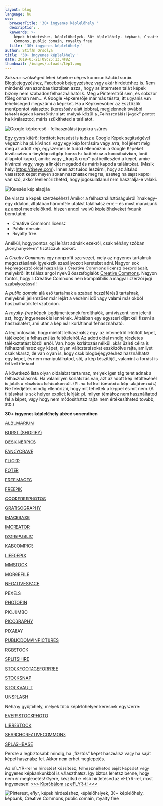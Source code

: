 ```yaml
---
layout: blog
language: hu
seo:
  browserTitle: '30+ ingyenes képlelőhely '
  description: .
  keywords: >-
    képek hirdetéshez, képlelőhelyek, 30+ képlelőhely, képbank, Creative
    Commons, public domain, royalty free
  title: '30+ ingyenes képlelőhely '
author: Stifán Orsolya
title: '30+ ingyenes képlelőhely '
date: 2019-03-21T09:25:13.488Z
thumbnail: /images/uploads/kép1.png
---
```

Sokszor szükséged lehet képekre céges kommunikációd során. Blogbejegyzéshez, Facebook bejegyzéshez vagy akár hirdetéshez is. Nem mindenki van azonban tisztában azzal, hogy az interneten talált képek bizony nem szabadon felhasználhatóak. Még a Pinterestről sem, és sokszor főleg onnan nem… A Google képkeresője már más tészta, itt ugyanis van lehetőséged megszűrni a képeket. Ha a Képkeresőben az Eszközök menüpontot választod (keresősáv alatt jobbra), megjelennek további lehetőségek a keresősáv alatt, melyek közül a „Felhasználási jogok” pontot ha kiválasztod, máris szűkítheted a találatot.

![Google képkereső - felhasználási jogokra szűrés](/images/uploads/google.png "Google képkereső - felhasználási jogokra szűrés")

Egy gyors kitérő: fordított keresést is tudsz a Google Képek segítségével végezni: ha pl. kíváncsi vagy egy kép forrására vagy arra, hol jelent még meg az adott kép, egyszerűen le tudod ellenőrizni: a Google Képeket kiválasztva a fényképezőgép ikonra ha kattintasz a keresősávban, lenti állapotot kapod, amibe vagy „drag & drop”-pal beilleszted a képet, amire kíváncsi vagy, vagy a linkjét megadod és máris kapod a találatokat. (Másik hely: https://tineye.com). Innen azt tudod leszűrni, hogy az általad választott képet milyen sokan használták még fel, esetleg ha saját képről van szó, akkor leellenőrizheted, hogy jogosulatlanul nem használja-e valaki.

![Keresés kép alapján](/images/uploads/google2.png "Keresés kép alapján - Google")

De vissza a képek szerzéséhez! Amikor a felhasználhatóságukról írnak egy-egy oldalon, általában háromféle utalást találhatsz erre – és most maradjunk az angol megfelelőknél, hiszen angol nyelvű képlelőhelyeket fogunk bemutatni:

* Creative Commons licensz
* Public domain
* Royalty free.

Anélkül, hogy pontos jogi leírást adnánk ezekről, csak néhány szóban „konyhanyelven” tisztázzuk ezeket. 

A _Creativ Commons_ egy nonprofit szervezet, mely az ingyenes tartalmak megosztásának igyekszik szabályozott kereteket adni. Nagyon sok képmegosztó oldal használja a Creative Commons licensz besorolásait, melyekről itt találsz angol nyelvű összefoglalót: [Creative Commons](https://creativecommons.org/licenses/). Nagyon fontos, hogy a Creative Commons nem kompatibilis a magyar szerzői jogi szabályozással!

A _public domain_ alá eső tartalmak a szabad hozzáférésű tartalmak, melyeknél jellemzően már lejárt a védelmi idő vagy valami más okból használhatók fel szabadon. 

A _royalty-free_ képek jogdíjmentesnek fordíthatók, ami viszont nem jelenti azt, hogy ingyenesek is lennének. Általában egy egyszeri díjat kell fizetni a használatért, ami után a kép már korlátlanul felhasználható. 

A legfontosabb, hogy mielőtt felhasználsz egy, az internetről letöltött képet, tájékozódj a felhasználás feltételeiről. Az adott oldal mindig részletes tájékoztatást közöl erről. Van, hogy korlátozás nélkül, akár üzleti célra is felhasználhatsz egy képet, olyan változtatásokat eszközölve rajta, amilyet csak akarsz, de van olyan is, hogy csak blogbejegyzéshez használhatsz egy képet, és nem manipulálhatod, sőt, a kép készítőjét, valamint a forrást is fel kell tüntesd.

A következő lista olyan oldalakat tartalmaz, melyek igen tág teret adnak a felhasználásnak. Ha valamilyen korlátozás van, azt az adott kép letöltésénél is jelzik a részletes leírásokon túl. (Pl. ha fel kell tüntetni a kép tulajdonosát.) Ne feledjétek mindig ellenőrizni, hogy mit tehettek a képpel és mit nem. (A tiltásokat is sok helyen explicit leírják: pl. milyen témához nem használhatod fel a képet, vagy hogy nem módosíthatsz rajta, nem értékesítheted tovább, stb.)

**30+ ingyenes képlelőhely ábécé sorrendben**:

[ALBUMARIUM](http://albumarium.com)

[BURST (SHOPIFY)](https://burst.shopify.com) 

[DESIGNERPICS](http://www.designerspics.com) 

[FANCYCRAVE](http://fancycrave.com) 

[FLICKR](https://www.flickr.com/) 

[FOTER](https://foter.com) 

[FREEIMAGES](https://www.freeimages.com) 

[FREEPIK](https://www.freepik.com) 

[GOODFREEPHOTOS](https://www.goodfreephotos.com) 

[GRATISOGRAPHY](https://gratisography.com) 

[IMAGEBASE](http://imagebase.net) 

[IMCREATOR](http://imcreator.com) 

[ISOREPUBLIC](https://isorepublic.com) 

[KABOOMPICS](https://kaboompics.com) 

[LIFEOFPIX](https://www.lifeofpix.com/) 

[MMSTOCK](https://mmtstock.com) 

[MORGEFILE ](https://morguefile.com)

[NEGATIVESPACE ](https://negativespace.co)

[PEXELS ](https://www.pexels.com)

[PHOTOPIN ](http://photopin.com)

[PICJUMBO ](https://picjumbo.com)

[PICOGRAPHY ](https://picography.co)

[PIXABAY ](https://pixabay.com)

[PUBLICDOMAINPICTURES ](https://www.publicdomainpictures.net)

[RGBSTOCK ](http://www.rgbstock.com)

[SPLITSHIRE ](https://www.splitshire.com)

[STOCKFOOTAGEFORFREE ](https://www.stockfootageforfree.com)

[STOCKSNAP ](https://stocksnap.io)

[STOCKVAULT ](https://www.stockvault.net/)

[UNSPLASH ](https://unsplash.com)

Néhány gyűjtőhely, melyek több képlelőhelyen keresnek egyszerre:

[EVERYSTOCKPHOTO](http://www.everystockphoto.com)

[LIBRESTOCK ](https://librestock.com)

[SEARCHCREATIVECOMMONS ](https://search.creativecommons.org/)

[SPLASHBASE](http://www.splashbase.co) 

Persze a legbiztosabb mindig, ha „fizetős” képet használsz vagy ha saját képet használsz fel. Akkor nem érhet meglepetés. 

Az eFLYR-rel ha hirdetést készítesz, felhasználhatod saját képedet vagy ingyenes képbankunkból is választhatsz. Így biztos lehetsz benne, hogy nem ér meglepetés! Gyere, készítsd el első hirdetésed az eFLYR-rel, most ingyenesen! [\>>> Kipróbálom az eFLYR-t! <<<](https://eflyr.hu/)

![Pinterest, eflyr, képek hirdetéshez, képlelőhelyek, 30+ képlelőhely, képbank, Creative Commons, public domain, royalty free](/images/uploads/7_képes.jpg "Pinterest, eflyr, képek hirdetéshez, képlelőhelyek, 30+ képlelőhely, képbank, Creative Commons, public domain, royalty free")
